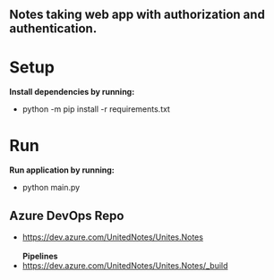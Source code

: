 ## Notes taking web app with authorization and authentication.

# Setup
**Install dependencies by running:**
* python -m pip install -r requirements.txt

# Run
**Run application by running:**
* python main.py

## Azure DevOps Repo
* https://dev.azure.com/UnitedNotes/Unites.Notes<br><br>
**Pipelines**
* https://dev.azure.com/UnitedNotes/Unites.Notes/_build
